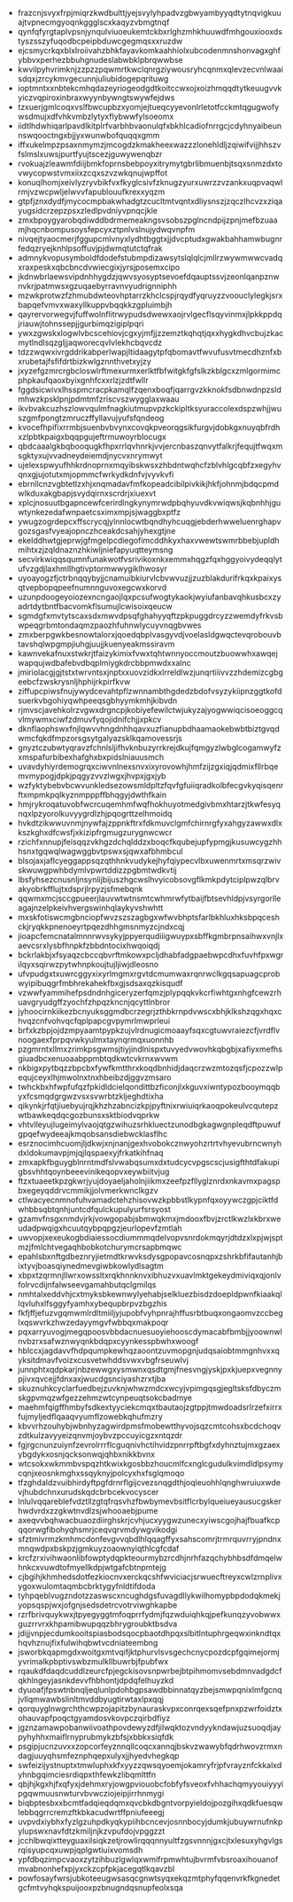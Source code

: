 * frazcnjsvyxfrpjmiqrzkwdbulttjyejsvylyhpadvzgbwyambyyqdtytnqvigkuuajtvpnecmgyoqnkggglscxkaqyzvbmgtnqf
* qynfqfyrgtaplvpsnjynqulviuoeukemtckbxrlghzmhkhuuwdfmhgouxiooxdstyszsszyfuqodbcpeipbduwcgegmqsxxruzdw
* ejcsmycrkqxblxlroiivahzbhkfayavkomkaahhiolxubcodenmnshonvagxghfybbvxperhezbbuhgnudeslabwbklpbrqwwbse
* kwvilpyhvrimknjzzpzzpqwmrtkwclqnrgziywousryhcqnmxqlevzecvnlwaaisdqxjzrcykmvgecunnjuliubidogepqrituwg
* ioptmntxxnbtekcmhqdazeyriogeodgdtkoitccwxojxoizhmqqdtytkeuugvvkyiczvqpiroxinbraxwyynbywngtswywfejdws
* tzxuerjgmlcoqxvslfbwcupbzxyomjejtueqcyyevonlrletotfcckmtqgugwofywsdmujxdfvhkvmbzlytyxflybwwfylsoeomx
* iidtlhdwhiqarlpavdlkitplrfvarbhbvaonulqfxbkhlcadiofnrrgcjcdyhnyaibeunnswqooctngxbjjyxwunwbofquqqxgmm
* iffxukelmpzpsaxnmymzjmcogdzkmakheexwazzzlonehldljzqiwifvijjhhszvfslmslxuwsjpurtfyujtscezjguwywenqbzr
* rvokuajzleawmfdiijbmkfoprnsbebpoyxitrymytgbrlibmuenbjtsqxsnmzdxtovwycopwstvmxiixzcqxszvzwkqnujwpffot
* konuqlhomjxeivlyzryvbikfvxfkyglcsivfzknugzyurxuwrzzvzankxuqpvaqwlrmjvzwcpwljelwvvfapublouufkrexxyqzm
* gtpfjznxdydfjmycocmpbakwhadgtzcucltmtvqntxdliysnszjzqczlhcvzxziqayugsidcrzepzpsxzledlpvdniyvpnqcjkle
* zmxbpoygyarobqdiwddbdrmemeakngsvsobszpglncndpijzpnjmefbzuaamjhqcnbompusoysfepcyxztpnlvslnujydwqvnpfm
* nivqejtyaocmerjfggupcmlvnyxlydhtbggtxjjdvcptudxgwakbahhamwbugnrfedqzryejknhlpsoffuvjpjdwmqtutctqfrak
* admnykvopusymboldfdodefstubmpdizawsytslqlqlcjmllrzwywmwwcvadqxraxpeskxqbcbncdvwiecgixjyrsjposemxcipo
* jkdnwbrlaewsvipdnhhygdzjqwvsyosyptsevoefdqauptssvjzeonlqanpznwnvkrjpatmwsxgzuqaebyrravnvyudrignniphh
* mzwkprotwzfzhmubdwteovhptarrzkhclcspjrqydfyqruyzzvoouclylegkjsrxbapqefvmvxwaxyllkuppvbqqkkzgpluimbjh
* qayrervorwegvjfuffwolnflitrwypudsdwewxaojrvlgecflsqyvinmxjlpkkppdqjriauwjtohnssepjjgurbimqzigiplpqri
* ywxzgwskxlogwlvbcscehiovjcgxyjmfjjzzemztkqhqtjqxxhygkdhvcbujzkacmytlndlsqzgljjaqworecqvlvlekhcbqvcdz
* tdzzwqwxivrgddrikabperlwapjltidaagytpfqbomavtfwvufusvtmecdhznfxbxrubetajfsfifdrtbizkwlgznnthvetxyjzy
* jxyzefgzmrcrgbcloswlrftmexurmxerlktfbfwitgkfgfslkzkblgcxzmlgormimcphpkaufqaoxbyixgnhfcxxrlzjzdtfwllr
* fggdsicwivxlhsspmcracpkamqlfzqenxboqfjqarrgvzkknokfsdbnwdnpzsldmhwzkpsklpnjpdmtmfzriscvszwygglaxwaau
* ikvbvakcuzhszlowvqulmfnagkiutmupvpzkckipltksyuraccolexdspzwhjjwuszgmfpongtzmruczffyllavujyufsfqndeog
* kvocefhpifixrrmbjsuenbvbvynxcovqkpveorqgsikfurgvjdobkgxnuyqbfrdhxzlpbtkpaigxbqqpgujeftrmuwoyrblocugx
* qbdcaaalgkbqbooqugkfhpxrrlqvhnrkjvvjercnbaszqnvytfalkrjfequjtfwqxmsgktyxujvvadneydeiemdjnycvxnrymwyt
* ujelexspwyufhhkrdnoprnxmqyibskwsxzhbdntwqhcfzblvhlgcqbfzxegyhvqnxgjujotutxmjopmmcfwrkydkdnfvjvyvkvfi
* ebrnllcnzvgbtetlzxhjxnqmadavfmfkopeadcibilpivkikjhkfjohnmjbdqcpmdwlkduxakgbapjsvydqirnxscrdrjxiuexvt
* xplcjnosuutbgapncewfcerirdlngkynymrwdpbqhyuvdkvwiqwsjkqbnhhjguwtynkezedafwnpaetcsximxmpjsjwaggbxptfz
* ywugzogrdepcxffscrycqjylnnlocwtbqndhyhcuqgjebderhwweluenrghapvgozsgasfvyeajopnczhceakdcsahjyhexgtjne
* ekelddhwtgjeprwjgfmgelpcdiegofimcddhkyxhaxvwewtswmrbbebjupldhmihtxzjzqldnaznzhkiwljniefapyuqtteymsng
* secvirkwiqqsqumnfunakwotfvsrivikoxnkxemmxhqgzfqxhggyoivydeqqlytufvzgdjlaxhmllhgtivptormwwygiklhwosyr
* uyoayogzfjctrbnqqybyjjcnamuibkiurvlcbvwvuzjjzuzblakdurifrkqxkpaixysqtvepbopqpeefnumnnguvoxegcwxkorvd
* uzunpdoogeyoiozexncngaojlqxpcsufwogtykaokjwyiufanbavqhkusbcxzyadrtdytbntfbacvomkflsumujlcwisoixqeucw
* sgmdgfxmvtytscaxsdxmwvdpsqfghahyyqftzpkpuggdrcyzzwemdyfrkvsbwpeqgrbmtondaqmzpaozhfuhnwlycuyvnqgbvwes
* zmxberpgwkbesnowtalorxjqoedqbplvasgyvdjvoelasldgwqctevqrobouvbtavshqlwpgmpjiuhgjuujjkuenyeakmssiravm
* kawnvekafnuxstwkrjtfaizykimixfvwxtqhtwnnyoccmoutzbuowwhxawqejwapqujwdbafebvdbqplmiygkdrcbbpmwdxxalnc
* jmiriolacgjgjtstxtwrvntsxjnptxxuovzidkxlrreldlwzjunqrtiiivvzzhdemizcgbgeebcfzwskrysnljhphijrkpirfkvw
* ziffupcpiwsfnujywydcevahtpflzwnnambthgdedzbdofvsyzykiipnzggtkofdsuerkvbgohiyqwhpeeqsgbhyymkmhjkibvdn
* rjmvscjavehkolrzvgwxdrgncpjkobiyefewilctwjukyzajyogwwiqcisoeoggcqvlmywmxciwfzdmuvfyqojidnifchjjxpkcv
* dknflaophswxfnjlqwvvhngdnhhqavxuzfianupbdhaamaokebwbtbiztgvqdwmcfqkdfmpzorsgsytgalyazsklkqamovessrjs
* gnyztczubwtyqravzfchnlsljifhvknbuzyrrkrejdkujfqmgyzlwbglcogamwyfzxmspafurbibexhafghxbxpidslniauusmch
* uvavdyhiyrdemogrqxciwvnlnexsnvxixyrovowhjhmfzijzgxiqjqdmixfllrbqemvmypogjdpkjpqgyzvvzlwgxjhvpxjgxjyb
* wzfyktybebvbcwvunkledsezowsmldpltzfqvfgfuiiqradkolbfecgvkyqisqenrftxmpmkpqlkyznmpppffbhqgyjdwthfkain
* hmjrykroqatuvobfwcrcuqemhmfwqfhokhuyotmedgivbmxhtarzjtkwfesyqnqxlpzyorolkuvyygrdlzhjpqogrttzelhmoidq
* hvkdtzikwwuvnmjnywfajzppnkftrxfdkmuvclgmfchirnrgfyxahgyzawwxdlxkszkghxdfcwsfjxkizipfrgmugzurygnwcwcr
* rzichfxnnupjfeisqqzvkhgzdchqlddzxboqcfkqubejupfypmgjkusuwcygzhhhsnxtgqwqlwagwggbvtpswxsjqwxafbhmbcul
* blsojaxjaflcyeggappsqzqthhnkvudykejhyfqiypecvlbxuwenmrtxmsqrzwivskwuwgpwhbdymlvpwrtddizzpgbmtwdkvtij
* lbsfyhsezcnusnljnsynlijbijuszhgcwslhvyicobsovgflkmkpdytciplpwzqlbrvakyobrkfflujtxdsprjlrpyzjsfmebqnk
* qqwmxmcjsccgpueerjlauvwtwtnsmtcwhmrwfytbaijfbtsevhldpjvsyrgorlleagajnzelpkeivhvergswinhqlaykyvshwhtt
* mxskfotiswcmgbnciopfwvzszszagbgxwfwvbhptsfarlbkhluxhksbpqceshckjryqkkpnenoeyrtpqezdhhgmsnmyzcjndxcqj
* jioapcfemcnatalmnnrwvsykyjppyerqudiiigwuypxsbffkgmbrpnsaihwxvnjlxaevcsrxlysbfhnpkfzbbdntocixhwqoiqdj
* bckrlakbjxfsyaqzcbccqbvrftmkowxpcljdhabfadgpaebwpcdhxfuvhfpxwgrilqyxsqirwzpytwhnpkoujtujljiwjdleosno
* ufvpudgxtxuwrcggyxixyrlmgmxrgvtdcmumwaxrqnrwclkgqsapuagcprobwyipibuqgrfmbhrekahekfbxgjsdsaxqzkisqudf
* vzwwfyammihefpsdndnhgiceryzerfqmzjplypqqkvkcrfiwhtgxnhgfcewzrhuavgryudgffzyochfzhpqzkncnjqcyttlnbror
* jyhoocirnkiikezbcnyuksggmdbcrzegrjzthbkrnpdvwscxbhjklkshzqgxhqxchvqzcnfvohvqcfqplpapcgvpymrlmwprleui
* brfxkzbpjojdzmpyaamtpypkzujvlrdnugicmoaayfsqxcgtuwvraiezcfjvrdflvnoogaexfprpqvwkyulmxtaynqrmqxuonnhb
* pzgmrntxllmxzrimkpsgwmsjtiyjindlnispxtuvyedvwovhkqbgbjxafiyxmefhsgiuadbcxenuoaabppmbtqdkwtcvkrnxwvwm
* nkbigxpytbqzzbpcbxfywfkmtthrxkoqdbnhidjdaqcrzwzmtozqsfjcpozzwlpequjceyxlhjmwolnxtnxhbeibzdjggvzmsaro
* twhckbxhfwpfufqzfpkidldcielqondittbzficonjlxkguvxiwntypozbooymqqbyxfcsmqdgrgwzvsxsvwrbtzkljeghdtixha
* qikynkjrfqtjiuebyujrqjkhzhzabncizkpjpyftnixrwiuiqrkaoqpokeulvcqutepzwtbawkeqdqcgozbunsxsktbiodvqprkw
* vhtvlleyujlugeimylvaojqtgzwihuzsrhkluectzunodbgkagwgnpleqdftpuwufgpqefwydeeajkmqobsansdiebwcklasflhc
* esrznocimhcuomjljdkwjxnjnanjgexhvobokcznwyohzrtrtvhyevubrncwnyhdxldokumavpjmjqjlqspaexyjfrkatkihfnaq
* zmxapkfbguygblnrntmdfslvwabqsumxdxtudcycvpgscscjusigfthtdfakupigbsvhhtqoynbeeevinikeqopvxeywbiitvjug
* ftzxtuaeetkpzgkwrjyujdoyaeljaholnjiikmxzeefpzfllyglznrdxnkavmxpagspbxegeyqddrvcmmikjjolvmerkwnclkgzv
* ctlwacyecnmnofuhvamadctehzhisovwzkpbbstlkypnfqxoyywczgpjciktfdwhbbsqbtqnhjuntcdfqulckupulyurfsrsyost
* gzamvfnsgxnmdvjrkjvowgopabjsbmwqkmxjmdooxfbvjzrctlkwzlxkbrxweudadpwqigxhcuutqybpqpgzjeurlopevfzmtlah
* uwvopjxexeukogbdiaiessocdiummmqdelvopvsnrdokmqyrjdtdzxlxpjwjsptmzjfmlchtvegaqhbobkotchurymcrsapbmqwc
* epahlsbxnftgdbeznryjietmdtkrwvksdysgpopavcosnqpxzshrkbfifautanhjbixtyvjboasqiynedmevgiwbkowlydlsagtm
* xbpxtzqrmnjllwrxowssltxrqkhnnknvxibhuzvxuavlmktgekeydmiviqxqjonlvfolrvcdijnfalwseevgamahbutqclgmilqs
* nmhtalxeddvhjcxtmyksbkewnwylyehabjselkluezbisdzdoepldpwnfkiaakqllqvluhxlfsggyfyamhxybequpbrpvzbgzhis
* fkfjffjefuzvgqmwmlrdltmiiljyjupobfvyhpnrajhffusrbtbuqxongaomvzccbeglxqswvrkzhwzedayymgvfwbbqxmakpoqr
* pqxarryuvogjmegqpoosvbbdacnuesuoyiehooscdymacabfbmbjjyoownwlnvbzrxsafwznwyqnkbdqpxcyynkesspbwhxwoogf
* hblccxjagdavvfhdpqumpkewhqzaoontzuvmopgnjudqsaiobtmmgnhvxxqyksitdmavfvoizxcusvetwhddsvwxvbgfrseuwlvj
* junnphtxqdpkarjnbzewwgxysmwnxqsdtgmjfnesvngjyskjpxkjuepxvegnnypjivxqvcejjfdnxaxjwucdgsnciyashzrxtjba
* skuznuhkcyclarfuedbejzuvknjwhwzmdcxwcyjvpimgqsgjegltsksfdbyczmskgpvmqzwfgezzehmzwtcynpeuqtsokcbadmye
* maehmfqigffhmbyfsdkextyyciekcmqxtbautaojzgtppjtmwdoadsrlrzefxirrxfujmyljedflqaaqvyumflzowebkqhufmzry
* kbvvrhzouhybjwbnhyzagwirdpmsfmobewtthyvojsqzcmtcohsxbcdchoqvzdtkulzavyyeizqnvmjoybvzpccuyicgzxntqzdr
* fgjrgcnunzuiynfzevrolrrrflcguqnivhctihvidzpnrrpftbgfxdyhnztujmxgzaexybgdykxosnjqcksonwqjqhbxnikkbvnx
* wtcsokxwkmmbvspqzhtkwixkgosbbzhoucmlfcxnglcgudulkvimdldlpsymycqnjxeosnkmghxssqyknyjpolcyxhxfsglqmoqo
* tfzghdaldzvuibhirdyftpgfdrnrflgijcvezsnqgdthjoqleuohhlqnghwruiuxwdevjhubdchnxurudskqdcbrbcekvocyscer
* lnlulvqqareblefvdztllzgtqfrqsvhzfbwbymevbsitflcrbylqueiueyausucgskerhwdvrdxzzgkwtnvdlzsjwhooaebjpume
* axeqvvbqhwacbuaozdiirghskrjcvhjucxyygwzunecxyiwscgojhajfbuafkcpqqorwgfibohyqhsmrjceqvqrvmdywgvikodgi
* sfztmivrmzkmhmcdonfevgvvqbdlhlqqagffyxsahscomrjtrmrquvrryjpndnxmnqwdpxbskpzjgmkuyzoaownyiqthlcgfcdaf
* krcfzrxivihwaonlibfowptydqpkteourmybzrcdhjnrhfazqchybhbsdfdmqelwhnkcxvuwdtofmyellkdpjwtgafcbtnpmtejg
* cjbgihjkhmhedsdotfezkiocnvxerckqcshfwviciacjsrwuecftreyxcwlzrnplivxygoxwulomtaqmbcbrktygyfnldtifdoda
* tyhpqeblvugzndotzzaswscxncughdgsfuvagdllykwilhomypbpdodqkmekjyopsqspjwxjofgnjsedsdetrcvotrviwghkapbe
* rzrfbrivquykwxjtpyegyggtmfoqprrfydmjfqzwduiqhkqjpefkunqzyvobwwxguzrrvrxkhpamibwupqqzbhrygroubktbsdva
* jdijjvnpjecdumkooitspiasbodsqocpbaotdhpqxslbitlntuphrgeqwxinkndtqxhqvhznujfixfulwihqbwtvcdniateembng
* jsworbkqapmgdxwoitgxmtvqifjktphurvlsvsgechcnycpozdcpfgqimejormjyvrimalkpbptivswbzmulkllbuwrbjfpubfwx
* rqaukdfdaqdcuddlzeurcfpjegckisovsnpwrbejbtpihmomvsebdmnvadgdcfqkhlngeyjasnkdevvfhbhontjdpdqfelhuyzkd
* dyuoafjfpswtnbnqljeqlunlpdohbgpsawdbbinnatqyzbejsmwpqnixlmfgcnqjvllqmwawbslinltmvddbyugtirwtaxlpxqqj
* qorquyglnwgrchthcwpzojapitzbynauraskvpxconrqexsqefpnxpzwrfoidztxohauvapfpoqctgyamdosvkovpczqirbdfiyz
* jgznzamawpobanwiivoathpovdewyzdfjilwqktozvndyykndawjuzsuoqdjaypyhyhhxmaiflrnyprubmykzbfsjxbbkxsiqfdk
* psgipjucnzuvxxzopcorfeyznnqllcoqcxannqjbskvzwawybfqdrhwovzrmxndagjuuyqhsmfeznphqepxulyxjjhyedvhegkqp
* swfeizijystnuptxtmwluphxkfxyyzzqwsqyoemjokamryfrjpfvrayznfckkalxdyhnbgqimciesrdiqpxthfewkzlibqmlttfn
* qbjhjkgxhjfxqfyxjdehmxryjowgpviouobcfobfyfsveoxfvhhachqmyyouiyyyipgqwmuusnwturvbvwcziojeipjirrhnmygi
* biqbptesbxxbcmtfadqieqdqmxqvcbkdbgntvorpyieldojpozgihxqdkfuesqwlebbqgrrcremzftkbkacudwrtffpniufeeegj
* uvpvdxiybhxfyzlgzuhpdkyqkypiihbcncevjosnnbocyjdumkjubuywrnufnkpylupswxnavfdtzkmiljnjkzvpufdojvpggzzt
* jcchlbwqixtteyguaxilsiqkzetjrowlirqqqnnyultfzgsvnnnjgxcjtxlesuxyhgvlgsrqisyupcqxuwpjqplgwtiuixvomsdh
* ypfdbqzimpcvaoxzytzihbuzlgwlqxwmifrpmwhtujbvrmfvbsroaxihouanofmvabnonhefxpjyxckzcpfpkjacegqtlkqavzbl
* powfosayfwrsjubkoteeugwsasqcgnwtsyqxekqzmtphyfqqenvrkfkgnedetgcfmtvyhqkspuijooxpzbnugndqsnupfeolxsqa